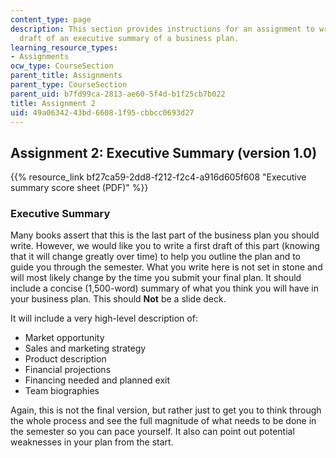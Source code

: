 ```yaml
---
content_type: page
description: This section provides instructions for an assignment to write a first
  draft of an executive summary of a business plan.
learning_resource_types:
- Assignments
ocw_type: CourseSection
parent_title: Assignments
parent_type: CourseSection
parent_uid: b7fd99ca-2813-ae60-5f4d-b1f25cb7b022
title: Assignment 2
uid: 49a06342-43bd-6608-1f95-cbbcc0693d27
---
```


Assignment 2: Executive Summary (version 1.0)
---------------------------------------------

{{% resource_link bf27ca59-2dd8-f212-f2c4-a916d605f608 "Executive summary score sheet (PDF)" %}}

### Executive Summary

Many books assert that this is the last part of the business plan you should write. However, we would like you to write a first draft of this part (knowing that it will change greatly over time) to help you outline the plan and to guide you through the semester. What you write here is not set in stone and will most likely change by the time you submit your final plan. It should include a concise (1,500-word) summary of what you think you will have in your business plan. This should **Not** be a slide deck.

It will include a very high-level description of:

*   Market opportunity
*   Sales and marketing strategy
*   Product description
*   Financial projections
*   Financing needed and planned exit
*   Team biographies

Again, this is not the final version, but rather just to get you to think through the whole process and see the full magnitude of what needs to be done in the semester so you can pace yourself. It also can point out potential weaknesses in your plan from the start.